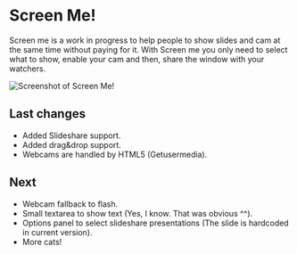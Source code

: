 Screen Me!
==========
Screen me is a work in progress to help people to show slides and cam at the same time without paying for it. With Screen me you only need to select what to show, enable your cam and then, share the window with your watchers.

![Screenshot of Screen Me!](screenme/blob/master/screenshot.png)

Last changes
------------
* Added Slideshare support.
* Added drag&drop support.
* Webcams are handled by HTML5 (Getusermedia).

Next
----
* Webcam fallback to flash.
* Small textarea to show text (Yes, I know. That was obvious ^^).
* Options panel to select slideshare presentations (The slide is hardcoded in current version).
* More cats!
